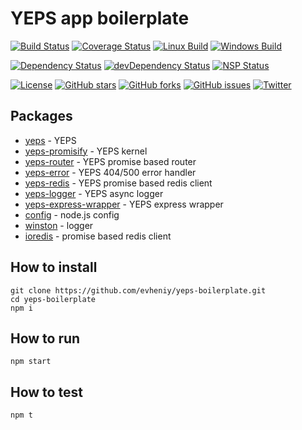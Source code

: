 # YEPS app boilerplate

[![Build Status](https://travis-ci.org/evheniy/yeps-boilerplate.svg?branch=master)](https://travis-ci.org/evheniy/yeps-boilerplate)
[![Coverage Status](https://coveralls.io/repos/github/evheniy/yeps-boilerplate/badge.svg?branch=master)](https://coveralls.io/github/evheniy/yeps-boilerplate?branch=master)
[![Linux Build](https://img.shields.io/travis/evheniy/yeps-boilerplate/master.svg?label=linux)](https://travis-ci.org/evheniy/)
[![Windows Build](https://img.shields.io/appveyor/ci/evheniy/yeps-boilerplate/master.svg?label=windows)](https://ci.appveyor.com/project/evheniy/yeps-boilerplate)

[![Dependency Status](https://david-dm.org/evheniy/yeps-boilerplate.svg)](https://david-dm.org/evheniy/yeps-boilerplate)
[![devDependency Status](https://david-dm.org/evheniy/yeps-boilerplate/dev-status.svg)](https://david-dm.org/evheniy/yeps-boilerplate#info=devDependencies)
[![NSP Status](https://img.shields.io/badge/NSP%20status-no%20vulnerabilities-green.svg)](https://travis-ci.org/evheniy/yeps-boilerplate)

[![License](https://img.shields.io/badge/license-MIT-blue.svg)](https://raw.githubusercontent.com/evheniy/yeps-boilerplate/master/LICENSE)
[![GitHub stars](https://img.shields.io/github/stars/evheniy/yeps-boilerplate.svg)](https://github.com/evheniy/yeps-boilerplate/stargazers)
[![GitHub forks](https://img.shields.io/github/forks/evheniy/yeps-boilerplate.svg)](https://github.com/evheniy/yeps-boilerplate/network)
[![GitHub issues](https://img.shields.io/github/issues/evheniy/yeps-boilerplate.svg)](https://github.com/evheniy/yeps-boilerplate/issues)
[![Twitter](https://img.shields.io/twitter/url/https/github.com/evheniy/yeps-boilerplate.svg?style=social)](https://twitter.com/intent/tweet?text=Wow:&url=%5Bobject%20Object%5D)

## Packages

* [yeps](https://github.com/evheniy/yeps) - YEPS
* [yeps-promisify](https://github.com/evheniy/yeps-promisify) - YEPS kernel
* [yeps-router](https://github.com/evheniy/yeps-router) - YEPS promise based router
* [yeps-error](https://github.com/evheniy/yeps-error) - YEPS 404/500 error handler
* [yeps-redis](https://github.com/evheniy/yeps-redis) - YEPS promise based redis client
* [yeps-logger](https://github.com/evheniy/yeps-logger) - YEPS async logger
* [yeps-express-wrapper](https://github.com/evheniy/yeps-express-wrapper) - YEPS express wrapper
* [config](https://github.com/lorenwest/node-config) - node.js config
* [winston](https://github.com/winstonjs/winston) - logger
* [ioredis](https://github.com/luin/ioredis) - promise based redis client

## How to install

    git clone https://github.com/evheniy/yeps-boilerplate.git
    cd yeps-boilerplate
    npm i
    
## How to run

    npm start
    
## How to test

    npm t
